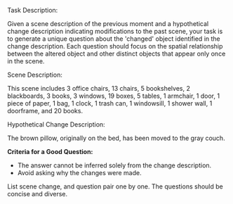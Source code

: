 Task Description:

Given a scene description of the previous moment and a hypothetical change description indicating modifications to the past scene, your task is to generate a unique question about the 'changed' object identified in the change description. Each question should focus on the spatial relationship between the altered object and other distinct objects that appear only once in the scene.

Scene Description:

This scene includes 3 office chairs, 13 chairs, 5 bookshelves, 2 blackboards, 3 books, 3 windows, 19 boxes, 5 tables, 1 armchair, 1 door, 1 piece of paper, 1 bag, 1 clock, 1 trash can, 1 windowsill, 1 shower wall, 1 doorframe, and 20 books.

Hypothetical Change Description:

The brown pillow, originally on the bed, has been moved to the gray couch.

**Criteria for a Good Question:**

- The answer cannot be inferred solely from the change description.
- Avoid asking why the changes were made.

List scene change, and question pair one by one. The questions should be concise and diverse.